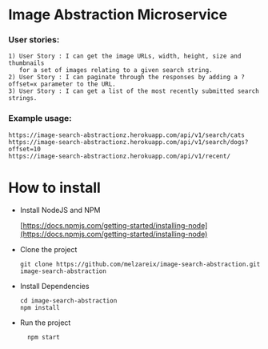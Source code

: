 # Image Abstraction Microservice
### User stories:
```
1) User Story : I can get the image URLs, width, height, size and thumbnails 
   for a set of images relating to a given search string.
2) User Story : I can paginate through the responses by adding a ?offset=x parameter to the URL.
3) User Story : I can get a list of the most recently submitted search strings.
```


### Example usage:

```
https://image-search-abstractionz.herokuapp.com/api/v1/search/cats
https://image-search-abstractionz.herokuapp.com/api/v1/search/dogs?offset=10
https://image-search-abstractionz.herokuapp.com/api/v1/recent/
```


# How to install
 - Install NodeJS and NPM
 
    [https://docs.npmjs.com/getting-started/installing-node](https://docs.npmjs.com/getting-started/installing-node)
  
- Clone the project

  ```
  git clone https://github.com/melzareix/image-search-abstraction.git image-search-abstraction
  ```
- Install Dependencies

  ```
  cd image-search-abstraction
  npm install
  ```
- Run the project

  ```
    npm start
  ```

